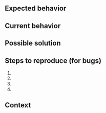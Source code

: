 <!--
Provide a general summary of the issue in the Title above.

We welcome issues and pull requests for bugs and minor improvements, but please
note that major changes must be approved and planned.

Please read our contributing guidelines for more information:

https://github.com/ClassicPress/ClassicPress/blob/develop/.github/CONTRIBUTING.md
-->

## Expected behavior
<!--
If you're describing a bug, tell us what should happen.

If you're suggesting a change/improvement, tell us how it should work.
-->

## Current behavior
<!--
If you're describing a bug, tell us what happens instead of the expected behavior.

If suggesting a change/improvement, explain the difference from current behavior.
-->

## Possible solution
<!--
Not obligatory, but suggest a fix for the bug, or some ideas for how to
implement your addition or change.
-->

## Steps to reproduce (for bugs)
<!--
Provide a link to a live example, or an unambiguous set of steps to reproduce
this bug. Include code to reproduce, if relevant.
-->
1.
2.
3.
4.

## Context
<!--
How has this issue affected you? What are you trying to accomplish?

Providing context helps us come up with a solution that is most useful to our
real-world users.
-->
